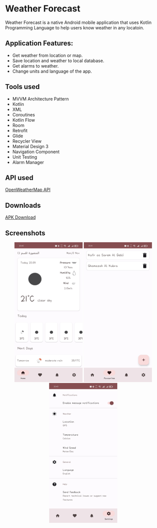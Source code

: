 # Weather Forecast
Weather Forecast is a native Android mobile application that uses Kotlin Programming Language to help users know weather in any locatoin.

## Application Features:
* Get weather from location or map.
* Save location and weather to local database.
* Get alarms to weather.
* Change units and language of the app.

## Tools used
* MVVM Architecture Pattern
* Kotlin
* XML
* Coroutines
* Kotlin Flow
* Room
* Retrofit
* Glide
* Recycler View
* Material Design 3
* Navigation Component
* Unit Testing
* Alarm Manager

## API used
[OpenWeatherMap API](https://openweathermap.org/api/one-call-api)

## Downloads
[APK Download](https://drive.google.com/file/d/1sJtblOJ2q-t83_wgjZUtVY3ZNfbvbQv-/view?usp=sharing)

## Screenshots
<p align="center">
  <img src="Screenshots/1.jpg" height="450" width="220">
  <img src="Screenshots/2.jpg" height="450" width="220">
  <img src="Screenshots/3.jpg" height="450" width="220">
</p>
